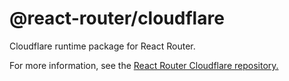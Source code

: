 # @react-router/cloudflare

Cloudflare runtime package for React Router.

For more information, see the [React Router Cloudflare repository.](https://github.com/remix-run/react-router-cloudflare)
